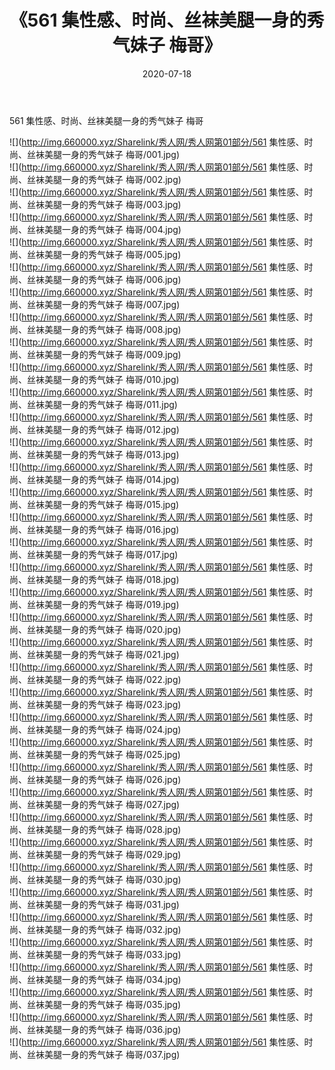 ﻿---
layout: post
title:  《561 集性感、时尚、丝袜美腿一身的秀气妹子 梅哥》
date:   2020-07-18
img: http://img.660000.xyz/Sharelink/秀人网/秀人网第01部分/561 集性感、时尚、丝袜美腿一身的秀气妹子 梅哥/000.jpg
categories: [美女, 清纯, 唯美]
---

561 集性感、时尚、丝袜美腿一身的秀气妹子 梅哥

  ![](http://img.660000.xyz/Sharelink/秀人网/秀人网第01部分/561 集性感、时尚、丝袜美腿一身的秀气妹子 梅哥/001.jpg) <br> ![](http://img.660000.xyz/Sharelink/秀人网/秀人网第01部分/561 集性感、时尚、丝袜美腿一身的秀气妹子 梅哥/002.jpg) <br> ![](http://img.660000.xyz/Sharelink/秀人网/秀人网第01部分/561 集性感、时尚、丝袜美腿一身的秀气妹子 梅哥/003.jpg) <br> ![](http://img.660000.xyz/Sharelink/秀人网/秀人网第01部分/561 集性感、时尚、丝袜美腿一身的秀气妹子 梅哥/004.jpg) <br> ![](http://img.660000.xyz/Sharelink/秀人网/秀人网第01部分/561 集性感、时尚、丝袜美腿一身的秀气妹子 梅哥/005.jpg) <br> ![](http://img.660000.xyz/Sharelink/秀人网/秀人网第01部分/561 集性感、时尚、丝袜美腿一身的秀气妹子 梅哥/006.jpg) <br> ![](http://img.660000.xyz/Sharelink/秀人网/秀人网第01部分/561 集性感、时尚、丝袜美腿一身的秀气妹子 梅哥/007.jpg) <br> ![](http://img.660000.xyz/Sharelink/秀人网/秀人网第01部分/561 集性感、时尚、丝袜美腿一身的秀气妹子 梅哥/008.jpg) <br> ![](http://img.660000.xyz/Sharelink/秀人网/秀人网第01部分/561 集性感、时尚、丝袜美腿一身的秀气妹子 梅哥/009.jpg) <br> ![](http://img.660000.xyz/Sharelink/秀人网/秀人网第01部分/561 集性感、时尚、丝袜美腿一身的秀气妹子 梅哥/010.jpg) <br> ![](http://img.660000.xyz/Sharelink/秀人网/秀人网第01部分/561 集性感、时尚、丝袜美腿一身的秀气妹子 梅哥/011.jpg) <br> ![](http://img.660000.xyz/Sharelink/秀人网/秀人网第01部分/561 集性感、时尚、丝袜美腿一身的秀气妹子 梅哥/012.jpg) <br> ![](http://img.660000.xyz/Sharelink/秀人网/秀人网第01部分/561 集性感、时尚、丝袜美腿一身的秀气妹子 梅哥/013.jpg) <br> ![](http://img.660000.xyz/Sharelink/秀人网/秀人网第01部分/561 集性感、时尚、丝袜美腿一身的秀气妹子 梅哥/014.jpg) <br> ![](http://img.660000.xyz/Sharelink/秀人网/秀人网第01部分/561 集性感、时尚、丝袜美腿一身的秀气妹子 梅哥/015.jpg) <br> ![](http://img.660000.xyz/Sharelink/秀人网/秀人网第01部分/561 集性感、时尚、丝袜美腿一身的秀气妹子 梅哥/016.jpg) <br> ![](http://img.660000.xyz/Sharelink/秀人网/秀人网第01部分/561 集性感、时尚、丝袜美腿一身的秀气妹子 梅哥/017.jpg) <br> ![](http://img.660000.xyz/Sharelink/秀人网/秀人网第01部分/561 集性感、时尚、丝袜美腿一身的秀气妹子 梅哥/018.jpg) <br> ![](http://img.660000.xyz/Sharelink/秀人网/秀人网第01部分/561 集性感、时尚、丝袜美腿一身的秀气妹子 梅哥/019.jpg) <br> ![](http://img.660000.xyz/Sharelink/秀人网/秀人网第01部分/561 集性感、时尚、丝袜美腿一身的秀气妹子 梅哥/020.jpg) <br> ![](http://img.660000.xyz/Sharelink/秀人网/秀人网第01部分/561 集性感、时尚、丝袜美腿一身的秀气妹子 梅哥/021.jpg) <br> ![](http://img.660000.xyz/Sharelink/秀人网/秀人网第01部分/561 集性感、时尚、丝袜美腿一身的秀气妹子 梅哥/022.jpg) <br> ![](http://img.660000.xyz/Sharelink/秀人网/秀人网第01部分/561 集性感、时尚、丝袜美腿一身的秀气妹子 梅哥/023.jpg) <br> ![](http://img.660000.xyz/Sharelink/秀人网/秀人网第01部分/561 集性感、时尚、丝袜美腿一身的秀气妹子 梅哥/024.jpg) <br> ![](http://img.660000.xyz/Sharelink/秀人网/秀人网第01部分/561 集性感、时尚、丝袜美腿一身的秀气妹子 梅哥/025.jpg) <br> ![](http://img.660000.xyz/Sharelink/秀人网/秀人网第01部分/561 集性感、时尚、丝袜美腿一身的秀气妹子 梅哥/026.jpg) <br> ![](http://img.660000.xyz/Sharelink/秀人网/秀人网第01部分/561 集性感、时尚、丝袜美腿一身的秀气妹子 梅哥/027.jpg) <br> ![](http://img.660000.xyz/Sharelink/秀人网/秀人网第01部分/561 集性感、时尚、丝袜美腿一身的秀气妹子 梅哥/028.jpg) <br> ![](http://img.660000.xyz/Sharelink/秀人网/秀人网第01部分/561 集性感、时尚、丝袜美腿一身的秀气妹子 梅哥/029.jpg) <br> ![](http://img.660000.xyz/Sharelink/秀人网/秀人网第01部分/561 集性感、时尚、丝袜美腿一身的秀气妹子 梅哥/030.jpg) <br> ![](http://img.660000.xyz/Sharelink/秀人网/秀人网第01部分/561 集性感、时尚、丝袜美腿一身的秀气妹子 梅哥/031.jpg) <br> ![](http://img.660000.xyz/Sharelink/秀人网/秀人网第01部分/561 集性感、时尚、丝袜美腿一身的秀气妹子 梅哥/032.jpg) <br> ![](http://img.660000.xyz/Sharelink/秀人网/秀人网第01部分/561 集性感、时尚、丝袜美腿一身的秀气妹子 梅哥/033.jpg) <br> ![](http://img.660000.xyz/Sharelink/秀人网/秀人网第01部分/561 集性感、时尚、丝袜美腿一身的秀气妹子 梅哥/034.jpg) <br> ![](http://img.660000.xyz/Sharelink/秀人网/秀人网第01部分/561 集性感、时尚、丝袜美腿一身的秀气妹子 梅哥/035.jpg) <br> ![](http://img.660000.xyz/Sharelink/秀人网/秀人网第01部分/561 集性感、时尚、丝袜美腿一身的秀气妹子 梅哥/036.jpg) <br> ![](http://img.660000.xyz/Sharelink/秀人网/秀人网第01部分/561 集性感、时尚、丝袜美腿一身的秀气妹子 梅哥/037.jpg) <br>